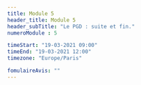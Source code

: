 ```yaml
---
title: Module 5
header_title: Module 5
header_subTitle: "Le PGD : suite et fin."
numeroModule : 5

timeStart: "19-03-2021 09:00"
timeEnd: "19-03-2021 12:00"
timezone: "Europe/Paris"

fomulaireAvis: ""
---
```

